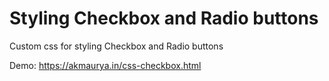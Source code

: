 # Styling Checkbox and Radio buttons
Custom css for styling Checkbox and Radio buttons

Demo: https://akmaurya.in/css-checkbox.html
